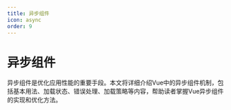 ```yaml
---
title: 异步组件
icon: async
order: 9
---
```


# 异步组件

异步组件是优化应用性能的重要手段。本文将详细介绍Vue中的异步组件机制，包括基本用法、加载状态、错误处理、加载策略等内容，帮助读者掌握Vue异步组件的实现和优化方法。

